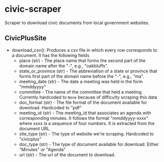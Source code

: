 # civic-scraper

Scraper to download civic documents from local government websites.

## CivicPlusSite

* download_csv(): Produces a csv file in which every row corresponds to a document. It has the following fields
  * place (str) - The place name that forms the second part of the domain name after the "-", e.g., "oakbluffs".
  * state_or_province (str) - The abbreviation of a state or province that forms first part of the domain name before the "-", e.g., "ma". 
  * meeting_date (str) - The date a meeting was held in the form "mmddyyyy"
  * committee - The name of the committee that held a meeting. Currently hardcoded to `None` because of difficulty scraping this data
  * doc_format (str) - The file format of the document available for download. Hardcoded to "pdf"
  * meeting_id (str) - The meeting_id that associates an agenda with corresponding minutes. It follows the format "mmddyyyy-xxxx" where xxxx is a sequence of four numbers. It is extracted from the document URL.
  * site_type (str) - The type of website we're scraping. Hardcoded to "civicplus"
  * doc_type (str) - The type of document available for download. Either "Minutes" or "Agenda"
  * url (str) - The url of the document to download.
  
